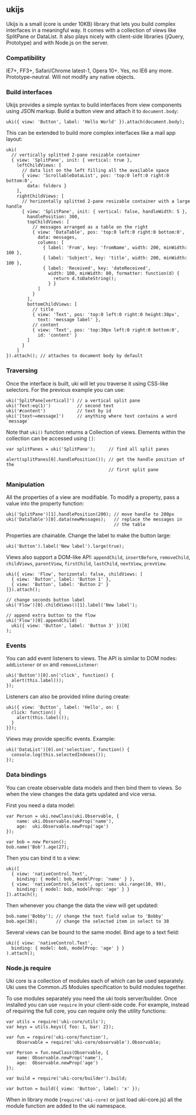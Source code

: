 ## ukijs

Ukijs is a small (core is under 10KB) library that lets you build complex
interfaces in a meaningful way. It comes with a collection
of views like SplitPane or DataList. It also plays nicely with client-side
libraries (jQuery, Prototype) and with Node.js on the server.

### Compatibility
IE7+, FF3+, Safari/Chrome latest-1, Opera 10+. Yes, no IE6 any more.
Prototype-neutral. Will not modify any native objects.

### Build interfaces

Ukijs provides a simple syntax to build interfaces from view components
using JSON markup. Build a button view and attach it to `document.body`:

    uki({ view: 'Button', label: 'Hello World' }).attach(document.body);

This can be extended to build more complex interfaces like a mail app layout:

    uki(
      // vertically splitted 2-pane resizable container
      { view: 'SplitPane', init: { vertical: true },
        leftChildViews: [
          // data list on the left filling all the available space
          { view: 'ScrollableDataList', pos: 'top:0 left:0 right:0 bottom:0',
            data: folders }
        ],
        rightChildViews: [
          // horizontally splitted 2-pane resizable container with a large handle
          { view: 'SplitPane', init: { vertical: false, handleWidth: 5 },
            handlePosition: 300,
            topChildViews: [
              // messages arranged as a table on the right
              { view: 'DataTable', pos: 'top:0 left:0 right:0 bottom:0',
                data: messages,
                columns: [
                  { label: 'From', key: 'fromName', width: 200, minWidth: 100 },
                  { label: 'Subject', key: 'title', width: 200, minWidth: 100 },
                  { label: 'Received', key: 'dateReceived',
                    width: 100, minWidth: 80, formatter: function(d) {
                      return d.toDateString();
                    } }
                ]
              }
            ],
            bottomChildViews: [
              // title
              { view: 'Text', pos: 'top:0 left:0 right:0 height:30px',
                text: 'message label' },
              // content
              { view: 'Text', pos: 'top:30px left:0 right:0 bottom:0',
                id: 'content' }
            ]
          }
        ]
    }).attach(); // attaches to document body by default

### Traversing

Once the interface is built, uki will let you traverse it using CSS-like
selectors. For the previous example you can use:

    uki('SplitPane[vertical]') // a vertical split pane
    uki('Text:eq(1)')          // second text
    uki('#content')            // text by id
    uki('[text~=message]')     // anything where text contains a word `message`

Note that `uki()` function returns a Collection of views. Elements within
the collection can be accessed using `[]`:

    var splitPanes = uki('SplitPane');     // find all split panes

    alert(splitPanes[0].handlePosition()); // get the handle position of the
                                           // first split pane

### Manipulation

All the properties of a view are modifiable. To modify a property, pass a
value into the property function:

    uki('SplitPane')[1].handlePosition(200); // move handle to 200px
    uki('DataTable')[0].data(newMessages);   // replace the messages in
                                             // the table

Properties are chainable. Change the label to make the button large:

    uki('Button').label('New label').large(true);

Views also support a DOM-like API: `appendChild`, `insertBefore`, `removeChild`,
`childViews`, `parentView`, `firstChild`, `lastChild`, `nextView`, `prevView`.

    uki({ view: 'Flow', horizontal: false, childViews: [
      { view: 'Button', label: 'Button 1' },
      { view: 'Button', label: 'Button 2' }
    ]}).attach();

    // change seconds button label
    uki('Flow')[0].childViews()[1].label('New label');

    // append extra button to the flow
    uki('Flow')[0].appendChild(
      uki({ view: 'Button', label: 'Button 3' })[0]
    );

### Events

You can add event listeners to views. The API is similar to DOM nodes:
`addListener` or `on` and `removeListener`:

    uki('Button')[0].on('click', function() {
      alert(this.label());
    });

Listeners can also be provided inline during create:

    uki({ view: 'Button', label: 'Hello', on: {
      click: function() {
        alert(this.label());
      }
    }});

Views may provide specific events. Example:

    uki('DataList')[0].on('selection', function() {
      console.log(this.selectedIndexes());
    });

### Data bindings

You can create observable data models and then bind them to views. So
when the view changes the data gets updated and vice versa.

First you need a data model:

    var Person = uki.newClass(uki.Observable, {
        name: uki.Observable.newProp('name'),
        age:  uki.Observable.newProp('age')
    });

    var bob = new Person();
    bob.name('Bob').age(27);

Then you can bind it to a view:

    uki([
      { view: 'nativeControl.Text',
        binding: { model: bob, modelProp: 'name' } },
      { view: 'nativeControl.Select', options: uki.range(10, 99),
        binding: { model: bob, modelProp: 'age' } }
    ]).attach();

Then whenever you change the data the view will get updated:

    bob.name('Bobby'); // change the text field value to 'Bobby'
    bob.age(38);       // change the selected item in select to 38

Several views can be bound to the same model. Bind age to a text field:

    uki({ view: 'nativeControl.Text',
      binding: { model: bob, modelProp: 'age' } }
    ).attach();

### Node.js require

Uki core is a collection of modules each of which can be used separately. Uki
uses the Common.JS Modules specification to build modules together.

To use modules separately you need the uki tools server/builder. Once installed you
can use `require` in your client-side code. For example, instead of requiring
the full core, you can require only the utility functions:

    var utils = require('uki-core/utils');
    var keys = utils.keys({ foo: 1, bar: 2});

    var fun = require('uki-core/function'),
        Observable = require('uki-core/observable').Observable;

    var Person = fun.newClass(Observable, {
        name: Observable.newProp('name'),
        age:  Observable.newProp('age')
    });

    var build = require('uki-core/builder').build;

    var button = build({ view: 'Button', label: 'x' });

When in library mode (`require('uki-core)` or just load uki-core.js) all the
module function are added to the uki namespace.
